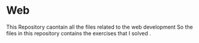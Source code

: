 # Web
This Repository caontain all the files related to the web development 
So the files in this repository contains the exercises that I solved .

